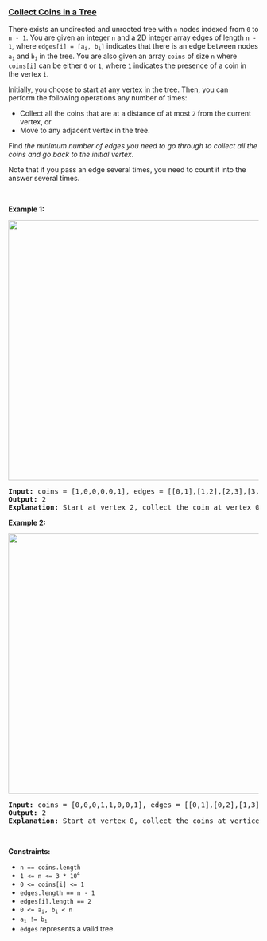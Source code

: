 ### [Collect Coins in a Tree](https://leetcode.com/problems/collect-coins-in-a-tree)

<p>There exists an undirected and unrooted tree with <code>n</code> nodes indexed from <code>0</code> to <code>n - 1</code>. You are given an integer <code>n</code> and a 2D integer array edges of length <code>n - 1</code>, where <code>edges[i] = [a<sub>i</sub>, b<sub>i</sub>]</code> indicates that there is an edge between nodes <code>a<sub>i</sub></code> and <code>b<sub>i</sub></code> in the tree. You are also given&nbsp;an array <code>coins</code> of size <code>n</code> where <code>coins[i]</code> can be either <code>0</code> or <code>1</code>, where <code>1</code> indicates the presence of a coin in the vertex <code>i</code>.</p>

<p>Initially, you choose to start at any vertex in&nbsp;the tree.&nbsp;Then, you can perform&nbsp;the following operations any number of times:&nbsp;</p>

<ul>
	<li>Collect all the coins that are at a distance of at most <code>2</code> from the current vertex, or</li>
	<li>Move to any adjacent vertex in the tree.</li>
</ul>

<p>Find <em>the minimum number of edges you need to go through to collect all the coins and go back to the initial vertex</em>.</p>

<p>Note that if you pass an edge several times, you need to count it into the answer several times.</p>

<p>&nbsp;</p>
<p><strong class="example">Example 1:</strong></p>
<img alt="" src="https://assets.leetcode.com/uploads/2023/03/01/graph-2.png" style="width: 522px; height: 522px;" />
<pre>
<strong>Input:</strong> coins = [1,0,0,0,0,1], edges = [[0,1],[1,2],[2,3],[3,4],[4,5]]
<strong>Output:</strong> 2
<strong>Explanation:</strong> Start at vertex 2, collect the coin at vertex 0, move to vertex 3, collect the coin at vertex 5 then move back to vertex 2.
</pre>

<p><strong class="example">Example 2:</strong></p>
<img alt="" src="https://assets.leetcode.com/uploads/2023/03/02/graph-4.png" style="width: 522px; height: 522px;" />
<pre>
<strong>Input:</strong> coins = [0,0,0,1,1,0,0,1], edges = [[0,1],[0,2],[1,3],[1,4],[2,5],[5,6],[5,7]]
<strong>Output:</strong> 2
<strong>Explanation:</strong> Start at vertex 0, collect the coins at vertices 4 and 3, move to vertex 2,  collect the coin at vertex 7, then move back to vertex 0.
</pre>

<p>&nbsp;</p>
<p><strong>Constraints:</strong></p>

<ul>
	<li><code>n == coins.length</code></li>
	<li><code>1 &lt;= n &lt;= 3 * 10<sup>4</sup></code></li>
	<li><code>0 &lt;= coins[i] &lt;= 1</code></li>
	<li><code>edges.length == n - 1</code></li>
	<li><code>edges[i].length == 2</code></li>
	<li><code>0 &lt;= a<sub>i</sub>, b<sub>i</sub> &lt; n</code></li>
	<li><code>a<sub>i</sub> != b<sub>i</sub></code></li>
	<li><code>edges</code> represents a valid tree.</li>
</ul>
